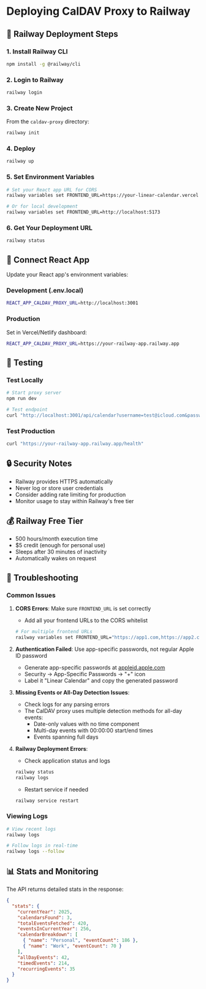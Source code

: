 # Deploying CalDAV Proxy to Railway

## 🚂 Railway Deployment Steps

### 1. Install Railway CLI
```bash
npm install -g @railway/cli
```

### 2. Login to Railway
```bash
railway login
```

### 3. Create New Project
From the `caldav-proxy` directory:
```bash
railway init
```

### 4. Deploy
```bash
railway up
```

### 5. Set Environment Variables
```bash
# Set your React app URL for CORS
railway variables set FRONTEND_URL=https://your-linear-calendar.vercel.app

# Or for local development
railway variables set FRONTEND_URL=http://localhost:5173
```

### 6. Get Your Deployment URL
```bash
railway status
```

## 🔗 Connect React App

Update your React app's environment variables:

### Development (.env.local)
```bash
REACT_APP_CALDAV_PROXY_URL=http://localhost:3001
```

### Production 
Set in Vercel/Netlify dashboard:
```bash
REACT_APP_CALDAV_PROXY_URL=https://your-railway-app.railway.app
```

## 🧪 Testing

### Test Locally
```bash
# Start proxy server
npm run dev

# Test endpoint
curl "http://localhost:3001/api/calendar?username=test@icloud.com&password=test-password"
```

### Test Production
```bash
curl "https://your-railway-app.railway.app/health"
```

## 🔒 Security Notes

- Railway provides HTTPS automatically
- Never log or store user credentials
- Consider adding rate limiting for production
- Monitor usage to stay within Railway's free tier

## 💰 Railway Free Tier

- 500 hours/month execution time
- $5 credit (enough for personal use)
- Sleeps after 30 minutes of inactivity
- Automatically wakes on request

## 🐛 Troubleshooting

### Common Issues

1. **CORS Errors**: Make sure `FRONTEND_URL` is set correctly
   - Add all your frontend URLs to the CORS whitelist
   ```bash
   # For multiple frontend URLs
   railway variables set FRONTEND_URL="https://app1.com,https://app2.com"
   ```

2. **Authentication Failed**: Use app-specific passwords, not regular Apple ID password
   - Generate app-specific passwords at [appleid.apple.com](https://appleid.apple.com)
   - Security → App-Specific Passwords → "+" icon
   - Label it "Linear Calendar" and copy the generated password

3. **Missing Events or All-Day Detection Issues**:
   - Check logs for any parsing errors
   - The CalDAV proxy uses multiple detection methods for all-day events:
     - Date-only values with no time component
     - Multi-day events with 00:00:00 start/end times
     - Events spanning full days

4. **Railway Deployment Errors**:
   - Check application status and logs
   ```bash
   railway status
   railway logs
   ```
   - Restart service if needed
   ```bash
   railway service restart
   ```

### Viewing Logs
```bash
# View recent logs
railway logs

# Follow logs in real-time
railway logs --follow
```

## 📊 Stats and Monitoring

The API returns detailed stats in the response:

```json
{
  "stats": {
    "currentYear": 2025,
    "calendarsFound": 3,
    "totalEventsFetched": 420,
    "eventsInCurrentYear": 256,
    "calendarBreakdown": [
      { "name": "Personal", "eventCount": 186 },
      { "name": "Work", "eventCount": 70 }
    ],
    "allDayEvents": 42,
    "timedEvents": 214,
    "recurringEvents": 35
  }
}
```